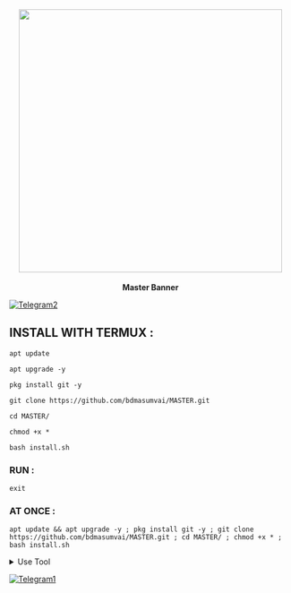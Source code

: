 <h2 align="center"> <img src="https://raw.githubusercontent.com/DARK-H4CKER01/MASTER/refs/heads/main/files/Dx-master.jpg" width="470" /> </h2>

<p align="center">

<p align="center"><b>Master Banner</b <code></code></p>

  [![Telegram2](https://img.shields.io/badge/TELEGRAM-CHANNEL-red?style=for-the-badge&logo=telegram)](https://t.me/MasumVaiBD)



## INSTALL WITH TERMUX :

```
apt update
```
```
apt upgrade -y
```
```
pkg install git -y
```
```
git clone https://github.com/bdmasumvai/MASTER.git
```
```
cd MASTER/
```
```
chmod +x *
```
```
bash install.sh
```

### RUN :

```
exit
```

### AT ONCE :

```
apt update && apt upgrade -y ; pkg install git -y ; git clone https://github.com/bdmasumvai/MASTER.git ; cd MASTER/ ; chmod +x * ; bash install.sh
```

<details id="missing-code-coverage">
  <summary>Use Tool</summary>

##### How to use MASTER Banner tools

```

```

</details>

  [![Telegram1](https://img.shields.io/badge/TELEGRAM-CHANNEL-red?style=for-the-badge&logo=telegram)](https://t.me/MasumVaiBD)
